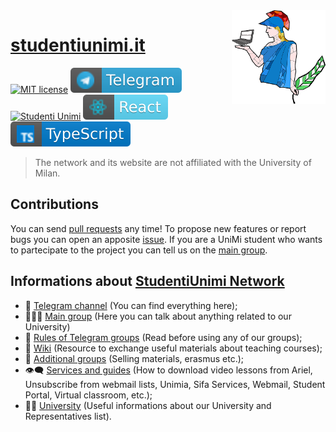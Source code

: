 <img src="public/logo/unimi500.png" width="150" height="150" align="right" />

# [studentiunimi.it](https://studentiunimi.it/)
[![MIT license](https://img.shields.io/badge/License-MIT-blue.svg)](https://lbesson.mit-license.org/) [![telegram](./public/svg/telegram.svg)](https://t.me/studenti_unimi) [![Studenti Unimi](https://img.shields.io/discord/591914197219016707.svg?color=7289da&label=StudentiUnimi&logo=discord&style=flat-square)](https://discord.com/invite/SwPzAkv4A4) [![React](./public/svg/react.svg)](https://it.reactjs.org/) [![typescript](./public/svg/typescript.svg)](https://www.typescriptlang.org/) 

> The network and its website are not affiliated with the University of Milan.

## Contributions
You can send [pull requests](https://docs.github.com/en/github/collaborating-with-pull-requests/proposing-changes-to-your-work-with-pull-requests/about-pull-requests) any time! To propose new features or report bugs you can open an apposite [issue](https://docs.github.com/en/issues/tracking-your-work-with-issues/creating-an-issue).
If you are a UniMi student who wants to partecipate to the project you can tell us on the [main group](https://t.me/unimichat).

## Informations about [StudentiUnimi Network](https://github.com/StudentiUnimi)
- 🛫 [Telegram channel](https://t.me/studenti_unimi) (You can find everything here);
- 👨‍👨‍👦 [Main group](https://t.me/unimichat) (Here you can talk about anything related to our University)
- 📮 [Rules of Telegram groups](https://studentiunimi.it/rules/) (Read before using any of our groups);
- 📖 [Wiki](https://wiki.studentiunimi.it/) (Resource to exchange useful materials about teaching courses);
- 📝 [Additional groups](https://studentiunimi.it/additional_groups/) (Selling materials, erasmus etc.);
- 👁‍🗨 [Services and guides](http://unimia.studentiunimi.it/) (How to download video lessons from Ariel, Unsubscribe from webmail lists, Unimia, Sifa Services, Webmail, Student Portal, Virtual classroom, etc.);
- 👨‍💻 [University](https://studentiunimi.it/representatives/) (Useful informations about our University and Representatives list).